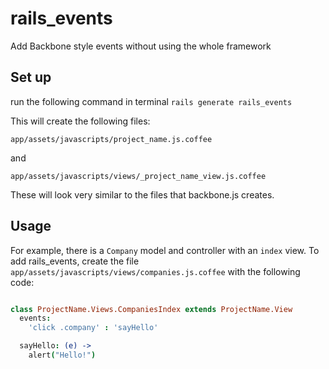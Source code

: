 # rails_events
Add Backbone style events without using the whole framework

## Set up

run the following command in terminal `rails generate rails_events`

This will create the following files:

`app/assets/javascripts/project_name.js.coffee`

and

`app/assets/javascripts/views/_project_name_view.js.coffee`

These will look very similar to the files that backbone.js creates.

## Usage

For example, there is a `Company` model and controller with an `index` view.
To add rails_events, create the file `app/assets/javascripts/views/companies.js.coffee` with
the following code:

```CoffeeScript

class ProjectName.Views.CompaniesIndex extends ProjectName.View
  events:
    'click .company' : 'sayHello'

  sayHello: (e) ->
    alert("Hello!")
```
